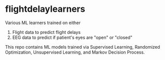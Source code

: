 # flightdelaylearners
Various ML learners trained on either
1. Flight data to predict flight delays
2. EEG data to predict if patient's eyes are "open" or "closed"

This repo contains ML models trained via Supervised Learning, Randomized Optimization, Unsupervised Learning, and Markov Decision Process.
